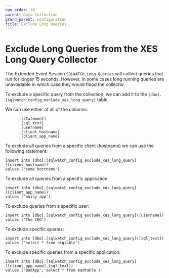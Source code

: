 ```yaml
---
nav_order: 30
parent: Data Collection
grand_parent: Configuration
title: Exclude Long Queries
---
```


# Exclude Long Queries from the XES Long Query Collector

The Extended Event Session `SQLWATCH_Long_Queries` will collect queries that run for longer 15 seconds. However, in some cases long running queries are unavoidable in which case they would flood the collector.

To exclude a specific query from the collection, we can add it to the `[dbo].[sqlwatch_config_exclude_xes_long_query]` table.

We can use either of all of the columns:

```
      ,[statement]
      ,[sql_text]
      ,[username]
      ,[client_hostname]
      ,[client_app_name]
```

To exclude all queries from a specific client (hostname) we can use the following statement:

```
insert into [dbo].[sqlwatch_config_exclude_xes_long_query]([client_hostname])
values ('some hostname')
```

To exclude all queries from a specific application:

```
insert into [dbo].[sqlwatch_config_exclude_xes_long_query]([client_app_name])
values ('noisy app')
```

To exclude queries from a specific user:

```
insert into [dbo].[sqlwatch_config_exclude_xes_long_query]([username])
values ('The CEO')
```

To exclude specific queries:

```
insert into [dbo].[sqlwatch_config_exclude_xes_long_query]([sql_text])
values ('select * from bigtable')
```

To exclude specific queries from a specific application:

```
insert into [dbo].[sqlwatch_config_exclude_xes_long_query]([client_app_name],[sql_text])
values ('BadApp','select * from badtable')
```

